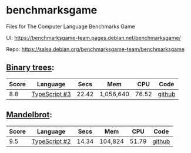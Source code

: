 # benchmarksgame
Files for The Computer Language Benchmarks Game

UI: https://benchmarksgame-team.pages.debian.net/benchmarksgame/

Repo: https://salsa.debian.org/benchmarksgame-team/benchmarksgame

## [Binary trees](https://benchmarksgame-team.pages.debian.net/benchmarksgame/performance/binarytrees.html):

Score | Language | Secs | Mem | CPU | Code
--- | --- | --- | --- | --- | ---
8.8 | [TypeScript #3](https://benchmarksgame-team.pages.debian.net/benchmarksgame/program/binarytrees-typescript-3.html) | 22.42 | 1,056,640 | 76.52 | [github](https://github.com/madreason/benchmarksgame/blob/master/binary-trees/typescript/index_multi.ts)

## [Mandelbrot](https://benchmarksgame-team.pages.debian.net/benchmarksgame/performance/mandelbrot.html):

Score | Language | Secs | Mem | CPU | Code
--- | --- | --- | --- | --- | ---
9.5 | [TypeScript #2](https://benchmarksgame-team.pages.debian.net/benchmarksgame/program/mandelbrot-typescript-2.html) | 14.34 | 104,824 | 51.79 | [github](https://github.com/madreason/benchmarksgame/blob/master/mandelbrot/typescript/index.ts)
